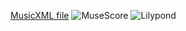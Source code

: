 <style>
.reveal section#essential img[alt=MuseScore]{
    background: white;
    height: 350px;
    margin: 0;
    border: 0;
}
</style>

[MusicXML file](e-o/Essential_Features.musicxml)
![MuseScore](e-o/essentialmusescore.svg)
![Lilypond](e-o/essentiallilypond.png)
